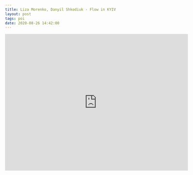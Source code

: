 ```yaml
---
title: Liza Morenko, Danyil Shkodiuk - Flow in KYIV
layout: post
tags: poi
date: 2020-08-26 14:42:00
---
```

<iframe width="603" height="452" src="https://www.youtube.com/embed/C2uIWeHgSf0" frameborder="0" allowfullscreen="true"></iframe>
